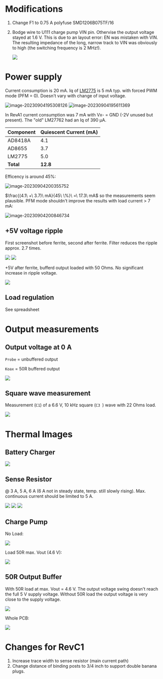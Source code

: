 # Modifications

1. Change F1 to 0.75 A polyfuse SMD1206B075TF/16

2. Bodge wire to U111 charge pump VIN pin. Othervise the output voltage stayed at 1.6 V. This is due to an layout error: EN was mistaken with VIN. The resulting impedance of the long, narrow track to VIN was obviously to high (the switching frequency is 2 MHz!).

   ![](img/U111_fix.JPG)

# Power supply

Current consumption is 20 mA. Iq of [LM2775](https://www.ti.com/lit/ds/symlink/lm2775.pdf?ts=1693816107344&ref_url=https%253A%252F%252Fwww.google.com%252F) is 5 mA typ. with forced PWM mode (PFM = 0). Doesn't vary with change of input voltage.

![image-20230904195308126](img/image-20230904195308126.png) ![image-20230904195611369](img/image-20230904195611369.png)

In RevA1 current consumption was 7 mA with Vx- = GND (-2V unused but present). The "old" LM27762 had an Iq of 390 µA.

| Component | Quiescent Current (mA) |
| --------- | ---------------------- |
| AD8418A   | 4.1                    |
| AD8655    | 3.7                    |
| LM2775    | 5.0                    |
| **Total** | **12.8**               |

Efficency is around 45%:

![image-20230904200355752](img/image-20230904200355752.png)

$\frac{(4.1\ +\ 3.7)\ mA}{45\ \%}\ =\ 17.3\ mA$ so the measurements seem plausible. PFM mode shouldn't improve the results with load current > 7 mA:

![image-20230904200846734](img/image-20230904200846734.png)

## +5V voltage ripple

First screenshot before ferrite, second after ferrite. Filter reduces the ripple approx. 2.7 times.

![](scope/SDS2504X_Plus_PNG_26.png)
![](scope/SDS2504X_Plus_PNG_27.png)

+5V after ferrite, bufferd output loaded with 50 Ohms. No significant increase in ripple voltage.

![](scope/SDS2504X_Plus_PNG_28.png)

## Load regulation

See spreadsheet




# Output measurements

## Output voltage at 0 A

`Probe` = unbuffered output

`Koax` = 50R buffered output

![](scope/SDS2504X_Plus_PNG_24.png)

## Square wave measurement

Measurement (`C1`) of a 6.6 V, 10 kHz square (`C3 `) wave with 22 Ohms load. 

![](scope/SDS2504X_Plus_PNG_25.png)

# Thermal Images

## Battery Charger

![](img/IRI_20230831_150342.jpg)

## Sense Resistor

@ 3 A, 5 A, 6 A (6 A not in steady state, temp. still slowly rising). Max. continuous current should be limited to 5 A.

![](img/IRI_20230831_151020.jpg) ![](img/IRI_20230901_131541.jpg) ![](img/IRI_20230901_131411.jpg)

## Charge Pump

No Load:

![](img/IRI_20230831_151045.jpg)

Load 50R max. Vout (4.6 V):

![](img/IRI_20230831_155653.jpg)

## 50R Output Buffer

With 50R load at max. Vout = 4.6 V. The output voltage swing doesn't reach the full 5 V supply voltage. Without 50R load the output voltage is very close to the supply voltage.

![](img/IRI_20230831_155546.jpg)

Whole PCB:

![](img/IRI_20230831_155638.jpg)

# Changes for RevC1

1. Increase trace width to sense resistor (main current path)
2. Change distance of binding posts to 3/4 inch to support double banana plugs.
